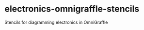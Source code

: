 electronics-omnigraffle-stencils
================================

Stencils for diagramming electronics in OmniGraffle
